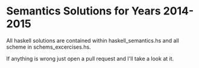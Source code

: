 # Semantics Solutions for Years 2014-2015
All haskell solutions are contained within haskell_semantics.hs and all scheme in schems_excercises.hs.

If anything is wrong just open a pull request and I'll take a look at it.
